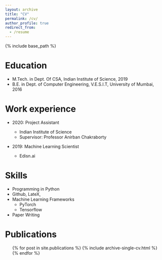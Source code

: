 ```yaml
---
layout: archive
title: "CV"
permalink: /cv/
author_profile: true
redirect_from:
  - /resume
---
```


{% include base_path %}

Education
======
* M.Tech. in Dept. Of CSA, Indian Institute of Science, 2019
* B.E. in Dept. of Computer Engineering, V.E.S.I.T, University of Mumbai, 2016

Work experience
======
* 2020: Project Assistant
  * Indian Institute of Science
  * Supervisor: Professor Anirban Chakraborty

* 2019: Machine Learning Scientist
  * Edisn.ai
  
Skills
======
* Programming in Python
* Github, LateX,
* Machine Learning Frameworks
  * PyTorch
  * Tensorflow
* Paper Writing

Publications
======
  <ul>{% for post in site.publications %}
    {% include archive-single-cv.html %}
  {% endfor %}</ul>

